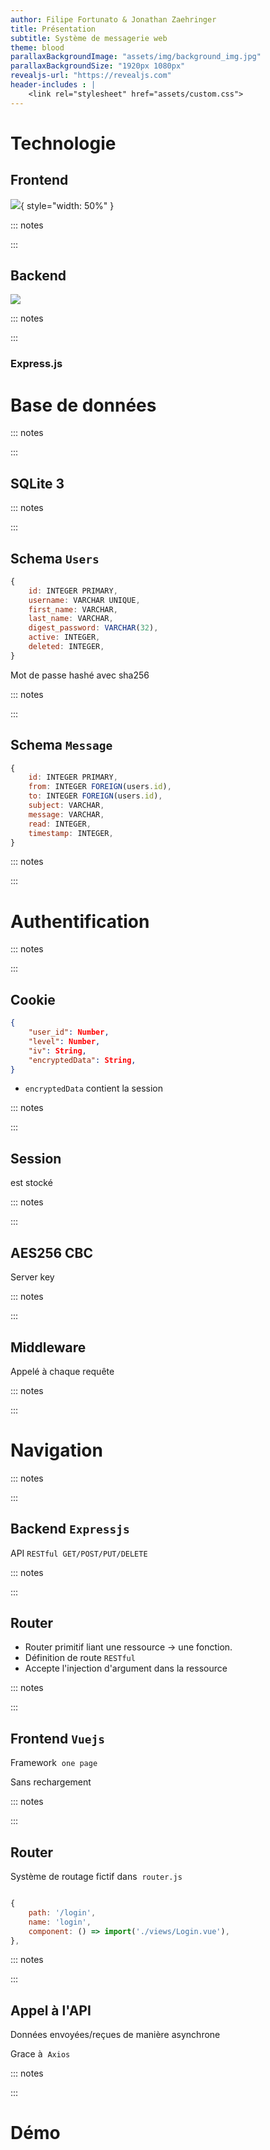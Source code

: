 ```yaml
---
author: Filipe Fortunato & Jonathan Zaehringer
title: Présentation
subtitle: Système de messagerie web
theme: blood
parallaxBackgroundImage: "assets/img/background_img.jpg"
parallaxBackgroundSize: "1920px 1080px"
revealjs-url: "https://revealjs.com"
header-includes : |
    <link rel="stylesheet" href="assets/custom.css">
---
```


# Technologie

## Frontend

![](assets/img/vuejs.png){ style="width: 50%" }

::: notes

:::

## Backend

![](assets/img/node.png)

::: notes

:::

### Express.js

# Base de données

::: notes

:::

## SQLite 3

::: notes

:::

## Schema `Users`

```javascript
{
    id: INTEGER PRIMARY,
    username: VARCHAR UNIQUE,
    first_name: VARCHAR,
    last_name: VARCHAR,
    digest_password: VARCHAR(32),
    active: INTEGER,
    deleted: INTEGER,
}
```

Mot de passe hashé avec sha256

::: notes

:::

## Schema `Message`

```javascript
{
    id: INTEGER PRIMARY,
    from: INTEGER FOREIGN(users.id),
    to: INTEGER FOREIGN(users.id),
    subject: VARCHAR,
    message: VARCHAR,
    read: INTEGER,
    timestamp: INTEGER,
}
```

::: notes

:::


# Authentification

::: notes

:::

## Cookie

```json
{
    "user_id": Number,
    "level": Number,
    "iv": String,
    "encryptedData": String,
}
```

- `encryptedData` contient la session

::: notes

:::

## Session

est stocké 

::: notes

:::

## AES256 CBC

Server key

::: notes

:::

## Middleware

Appelé à chaque requête

::: notes

:::

# Navigation

::: notes

:::

## Backend `Expressjs`

API `RESTful GET/POST/PUT/DELETE`

::: notes

:::

## Router

- Router primitif liant une ressource &rarr; une fonction.
- Définition de route `RESTful`
- Accepte l'injection d'argument dans la ressource

::: notes

:::

## Frontend `Vuejs`

Framework &nbsp;`one page`

Sans rechargement

::: notes

:::

## Router

Système de routage fictif dans &nbsp;`router.js`

```javascript

{
    path: '/login',
    name: 'login',
    component: () => import('./views/Login.vue'),
},
```

::: notes

:::

## Appel à l'API

Données envoyées/reçues de manière asynchrone

Grace à &nbsp;`Axios`

::: notes

:::

# Démo

